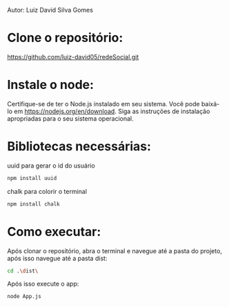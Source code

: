 Autor: Luiz David Silva Gomes

# Clone o repositório: 
https://github.com/luiz-david05/redeSocial.git

# Instale o node:
Certifique-se de ter o Node.js instalado em seu sistema. Você pode baixá-lo em https://nodejs.org/en/download. Siga as instruções de instalação apropriadas para o seu sistema operacional.

# Bibliotecas necessárias:

uuid para gerar o id do usuário
```bash
npm install uuid
```

chalk para colorir o terminal
```bash
npm install chalk
```

# Como executar:
Após clonar o repositório, abra o terminal e navegue até a pasta do projeto, após isso navegue até a pasta dist:

```bash
cd .\dist\
```

Após isso execute o app:

```bash
node App.js
```
